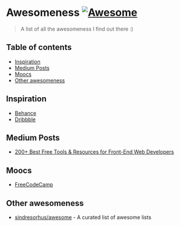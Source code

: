 # Awesomeness [![Awesome](https://cdn.rawgit.com/sindresorhus/awesome/d7305f38d29fed78fa85652e3a63e154dd8e8829/media/badge.svg)](https://github.com/julianorafael/awesomeness)

> A list of all the awesomeness I find out there :)

## Table of contents
- [Inspiration](#inspiration)
- [Medium Posts](#medium-posts)
- [Moocs](#moocs)
- [Other awesomeness](#other-awesomeness)

## Inspiration
- [Behance](https://www.behance.net/)
- [Dribbble](https://dribbble.com/)

## Medium Posts
- [200+ Best Free Tools & Resources for Front-End Web Developers](https://medium.com/@ti_asif/200-best-free-tools-resources-for-front-end-web-developers-3fb3c415a643#.bz4uaonfz)

## Moocs
- [FreeCodeCamp](http://www.freecodecamp.com/)

## Other awesomeness
- [sindresorhus/awesome](https://github.com/sindresorhus/awesome) - A curated list of awesome lists
